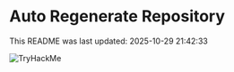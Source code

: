 # Auto Regenerate Repository

This README was last updated: 2025-10-29 21:42:33

 ![TryHackMe](https://tryhackme.com/badge/533634)